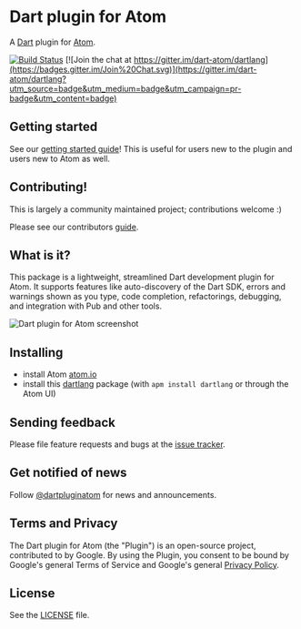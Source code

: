 # Dart plugin for Atom

A [Dart](https://www.dartlang.org) plugin for [Atom](https://atom.io).

[![Build Status](https://travis-ci.org/dart-atom/dartlang.svg)](https://travis-ci.org/dart-atom/dartlang)
[![Join the chat at https://gitter.im/dart-atom/dartlang](https://badges.gitter.im/Join%20Chat.svg)](https://gitter.im/dart-atom/dartlang?utm_source=badge&utm_medium=badge&utm_campaign=pr-badge&utm_content=badge)

## Getting started

See our [getting started guide](https://dart-atom.github.io/dartlang/)! This is
useful for users new to the plugin and users new to Atom as well.

## Contributing!

This is largely a community maintained project; contributions welcome :)

Please see our contributors [guide](https://github.com/dart-atom/dartlang/blob/master/CONTRIBUTING.md).

## What is it?

This package is a lightweight, streamlined Dart development plugin for Atom. It
supports features like auto-discovery of the Dart SDK, errors and warnings shown
as you type, code completion, refactorings, debugging, and integration with Pub
and other tools.

![Dart plugin for Atom screenshot](https://raw.githubusercontent.com/dart-atom/dartlang/master/assets/dart-plugin-atom-screenshot.png)

## Installing

- install Atom [atom.io](https://atom.io/)
- install this [dartlang][] package (with `apm install dartlang` or through the
  Atom UI)

## Sending feedback

Please file feature requests and bugs at the [issue tracker][tracker].

[tracker]: https://github.com/dart-atom/dartlang/issues

## Get notified of news

Follow [@dartpluginatom](https://twitter.com/dartpluginatom) for news and
announcements.

## Terms and Privacy

The Dart plugin for Atom (the "Plugin") is an open-source project, contributed
to by Google. By using the Plugin, you consent to be bound by Google's general
Terms of Service and Google's general
[Privacy Policy](http://www.google.com/intl/en/policies/privacy/).

## License

See the [LICENSE](https://github.com/dart-atom/dartlang/blob/master/LICENSE)
file.

[dartlang]: https://atom.io/packages/dartlang
